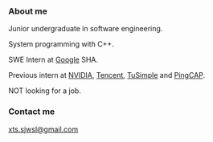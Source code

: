 ### About me

Junior undergraduate in software engineering.

System programming with C++.

SWE Intern at [Google](https://github.com/google) SHA.

Previous intern at [NVIDIA](https://github.com/NVIDIA), [Tencent](https://github.com/Tencent), [TuSimple](https://github.com/TuSimple) and [PingCAP](https://github.com/PingCAP).

NOT looking for a job.

### Contact me

xts.sjwsl@gmail.com
